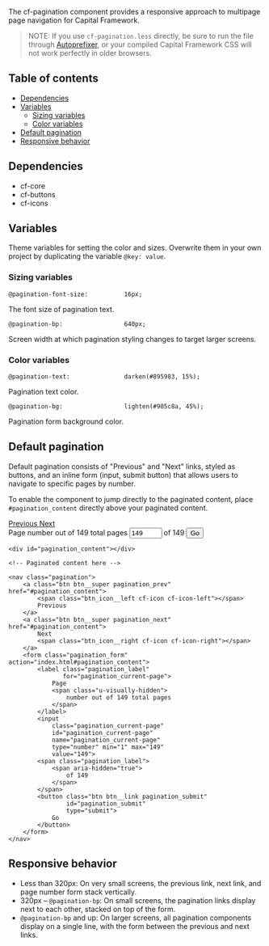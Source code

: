 The cf-pagination component provides a responsive approach to multipage page navigation for Capital Framework.

> NOTE: If you use `cf-pagination.less` directly,
  be sure to run the file through
  [Autoprefixer](https://github.com/postcss/autoprefixer),
  or your compiled Capital Framework CSS will
  not work perfectly in older browsers.

## Table of contents

- [Dependencies](#dependencies)
- [Variables](#variables)
    - [Sizing variables](#sizing-variables)
    - [Color variables](#color-variables)
- [Default pagination](#default-pagination)
- [Responsive behavior](#responsive-behavior)

## Dependencies
- cf-core
- cf-buttons
- cf-icons

## Variables

Theme variables for setting the color and sizes. Overwrite them in your own project by duplicating the variable `@key: value`.

### Sizing variables

```
@pagination-font-size:          16px;
```
The font size of pagination text.

```
@pagination-bp:                 640px;
```
Screen width at which pagination styling changes to target larger screens.


### Color variables

```
@pagination-text:               darken(#895983, 15%);
```
Pagination text color.


```
@pagination-bg:                 lighten(#905c8a, 45%);
```
Pagination form background color.


## Default pagination

Default pagination consists of "Previous" and "Next" links, styled as buttons, and an inline form (input, submit button) that allows users to navigate to specific pages by number.

To enable the component to jump directly to the paginated content, place `#pagination_content` directly above your paginated content.

<div id="pagination_content"></div>

<!-- Paginated content here -->

<nav class="pagination">
    <a class="btn btn__super pagination_prev" href="#pagination_content">
        <span class="btn_icon__left cf-icon cf-icon-left"></span>
        Previous
    </a>
    <a class="btn btn__super pagination_next" href="#pagination_content">
        Next
        <span class="btn_icon__right cf-icon cf-icon-right"></span>
    </a>
    <form class="pagination_form" action="index.html#pagination_content">
        <label class="pagination_label"
               for="pagination_current-page">
            Page
            <span class="u-visually-hidden">
                number out of 149 total pages
            </span>
        </label>
        <input
            class="pagination_current-page"
            id="pagination_current-page"
            name="pagination_current-page"
            type="number" min="1" max="149"
            value="149">
        <span class="pagination_label">
            <span aria-hidden="true">
                of 149
            </span>
        </span>
        <button class="btn btn__link pagination_submit"
                id="pagination_submit"
                type="submit">
            Go
        </button>
    </form>
</nav>

```
<div id="pagination_content"></div>

<!-- Paginated content here -->

<nav class="pagination">
    <a class="btn btn__super pagination_prev" href="#pagination_content">
        <span class="btn_icon__left cf-icon cf-icon-left"></span>
        Previous
    </a>
    <a class="btn btn__super pagination_next" href="#pagination_content">
        Next
        <span class="btn_icon__right cf-icon cf-icon-right"></span>
    </a>
    <form class="pagination_form" action="index.html#pagination_content">
        <label class="pagination_label"
               for="pagination_current-page">
            Page
            <span class="u-visually-hidden">
                number out of 149 total pages
            </span>
        </label>
        <input
            class="pagination_current-page"
            id="pagination_current-page"
            name="pagination_current-page"
            type="number" min="1" max="149"
            value="149">
        <span class="pagination_label">
            <span aria-hidden="true">
                of 149
            </span>
        </span>
        <button class="btn btn__link pagination_submit"
                id="pagination_submit"
                type="submit">
            Go
        </button>
    </form>
</nav>
```

## Responsive behavior

- Less than 320px: On very small screens, the previous link, next link, and page number form stack vertically.
- 320px – `@pagination-bp`: On small screens, the pagination links display next to each other, stacked on top of the form.
- `@pagination-bp` and up: On larger screens, all pagination components display on a single line, with the form between the previous and next links.
